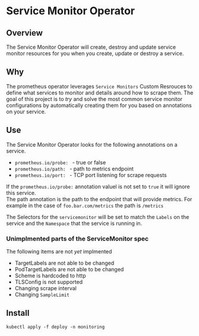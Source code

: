 # Service Monitor Operator

## Overview
The Service Monitor Operator will create, destroy and update service monitor resources for you when you create, update or destroy a service. 

## Why
The prometheus operator leverages `Service Monitors` Custom Resrouces to define what services to monitor and details around how to scrape them. The goal of this project is to _try_ and solve the most common service monitor configurations by automatically creating them for you based on annotations on your service.

## Use
The Service Monitor Operator looks for the following annotations on a service.
* `prometheus.io/probe: ` - true or false
* `prometheus.io/path: ` - path to metrics endpoint
* `prometheus.io/port: ` - TCP port listening for scrape requests

If the `prometheus.io/probe:` annotation valuel is not set to `true` it will ignore this service.  
The path annotation is the path to the endpoint that will provide metrics. For example in the case of `foo.bar.com/metrics` the path is `/metrics`

The Selectors for the `servicemonitor` will be set to match the `Labels` on the service and the `Namespace` that the service is running in. 

### Unimplmented parts of the ServiceMonitor spec
The following items are not _yet_ implmented
* TargetLabels are not able to be changed
* PodTargetLabels are not able to be changed
* Scheme is hardcoded to http
* TLSConfig is not supported
* Changing scrape interval
* Changing `SampleLimit`

## Install
`kubectl apply -f deploy -n monitoring`